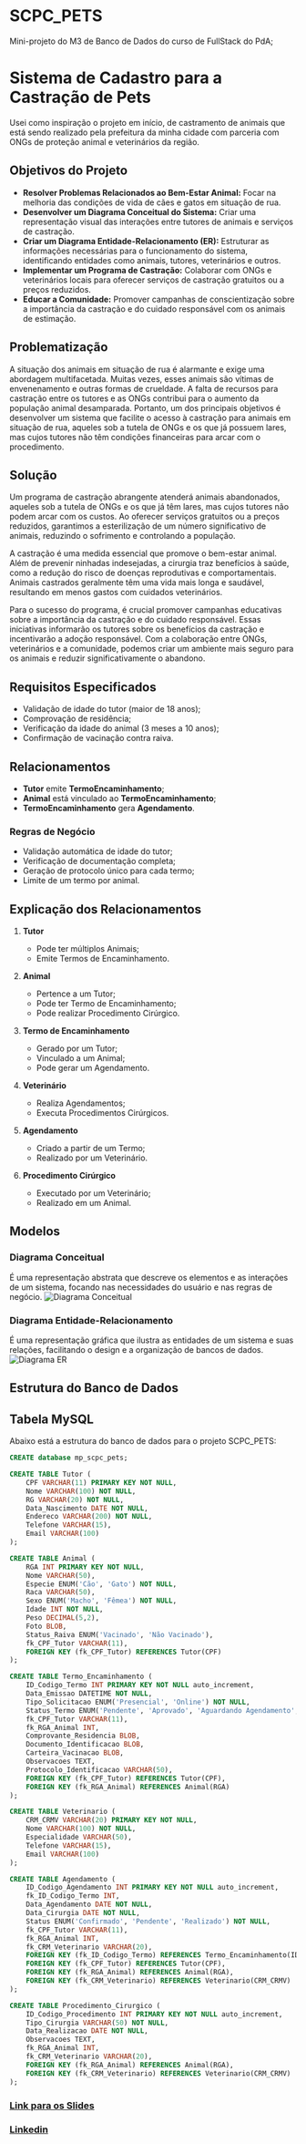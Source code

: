 # SCPC_PETS

Mini-projeto do M3 de Banco de Dados do curso de FullStack do PdA; 


# Sistema de Cadastro para a Castração de Pets
Usei como inspiração o projeto em início, de castramento de animais que está sendo realizado pela prefeitura da minha cidade com parceria com ONGs de proteção animal e veterinários da região.

## Objetivos do Projeto

- **Resolver Problemas Relacionados ao Bem-Estar Animal:** Focar na melhoria das condições de vida de cães e gatos em situação de rua.
- **Desenvolver um Diagrama Conceitual do Sistema:** Criar uma representação visual das interações entre tutores de animais e serviços de castração.
- **Criar um Diagrama Entidade-Relacionamento (ER):** Estruturar as informações necessárias para o funcionamento do sistema, identificando entidades como animais, tutores, veterinários e outros.
- **Implementar um Programa de Castração:** Colaborar com ONGs e veterinários locais para oferecer serviços de castração gratuitos ou a preços reduzidos.
- **Educar a Comunidade:** Promover campanhas de conscientização sobre a importância da castração e do cuidado responsável com os animais de estimação.

## Problematização

A situação dos animais em situação de rua é alarmante e exige uma abordagem multifacetada. Muitas vezes, esses animais são vítimas de envenenamento e outras formas de crueldade. A falta de recursos para castração entre os tutores e as ONGs contribui para o aumento da população animal desamparada. Portanto, um dos principais objetivos é desenvolver um sistema que facilite o acesso à castração para animais em situação de rua, aqueles sob a tutela de ONGs e os que já possuem lares, mas cujos tutores não têm condições financeiras para arcar com o procedimento.

## Solução

Um programa de castração abrangente atenderá animais abandonados, aqueles sob a tutela de ONGs e os que já têm lares, mas cujos tutores não podem arcar com os custos. Ao oferecer serviços gratuitos ou a preços reduzidos, garantimos a esterilização de um número significativo de animais, reduzindo o sofrimento e controlando a população. 

A castração é uma medida essencial que promove o bem-estar animal. Além de prevenir ninhadas indesejadas, a cirurgia traz benefícios à saúde, como a redução do risco de doenças reprodutivas e comportamentais. Animais castrados geralmente têm uma vida mais longa e saudável, resultando em menos gastos com cuidados veterinários.

Para o sucesso do programa, é crucial promover campanhas educativas sobre a importância da castração e do cuidado responsável. Essas iniciativas informarão os tutores sobre os benefícios da castração e incentivarão a adoção responsável. Com a colaboração entre ONGs, veterinários e a comunidade, podemos criar um ambiente mais seguro para os animais e reduzir significativamente o abandono.

## Requisitos Especificados

- Validação de idade do tutor (maior de 18 anos);
- Comprovação de residência;
- Verificação da idade do animal (3 meses a 10 anos);
- Confirmação de vacinação contra raiva.

## Relacionamentos

- **Tutor** emite **TermoEncaminhamento**;
- **Animal** está vinculado ao **TermoEncaminhamento**;
- **TermoEncaminhamento** gera **Agendamento**.

### Regras de Negócio

- Validação automática de idade do tutor;
- Verificação de documentação completa;
- Geração de protocolo único para cada termo;
- Limite de um termo por animal.

## Explicação dos Relacionamentos

1. **Tutor**
   - Pode ter múltiplos Animais;
   - Emite Termos de Encaminhamento.

2. **Animal**
   - Pertence a um Tutor;
   - Pode ter Termo de Encaminhamento;
   - Pode realizar Procedimento Cirúrgico.

3. **Termo de Encaminhamento**
   - Gerado por um Tutor;
   - Vinculado a um Animal;
   - Pode gerar um Agendamento.

4. **Veterinário**
   - Realiza Agendamentos;
   - Executa Procedimentos Cirúrgicos.

5. **Agendamento**
   - Criado a partir de um Termo;
   - Realizado por um Veterinário.

6. **Procedimento Cirúrgico**
   - Executado por um Veterinário;
   - Realizado em um Animal.

## Modelos

### Diagrama Conceitual
É uma representação abstrata que descreve os elementos e as interações de um sistema, focando nas necessidades do usuário e nas regras de negócio.
![Diagrama Conceitual](Modelo_Conceitual.png)

### Diagrama Entidade-Relacionamento
É uma representação gráfica que ilustra as entidades de um sistema e suas relações, facilitando o design e a organização de bancos de dados.
![Diagrama ER](Modelo_ER.png)


## Estrutura do Banco de Dados
## Tabela MySQL
Abaixo está a estrutura do banco de dados para o projeto SCPC_PETS:

```sql
CREATE database mp_scpc_pets;

CREATE TABLE Tutor (
    CPF VARCHAR(11) PRIMARY KEY NOT NULL,
    Nome VARCHAR(100) NOT NULL,
    RG VARCHAR(20) NOT NULL,
    Data_Nascimento DATE NOT NULL,
    Endereco VARCHAR(200) NOT NULL,
    Telefone VARCHAR(15),
    Email VARCHAR(100)
);

CREATE TABLE Animal (
    RGA INT PRIMARY KEY NOT NULL,
    Nome VARCHAR(50),
    Especie ENUM('Cão', 'Gato') NOT NULL,
    Raca VARCHAR(50),
    Sexo ENUM('Macho', 'Fêmea') NOT NULL,
    Idade INT NOT NULL,
    Peso DECIMAL(5,2),
    Foto BLOB,
    Status_Raiva ENUM('Vacinado', 'Não Vacinado'),
    fk_CPF_Tutor VARCHAR(11),
    FOREIGN KEY (fk_CPF_Tutor) REFERENCES Tutor(CPF)
);

CREATE TABLE Termo_Encaminhamento (
    ID_Codigo_Termo INT PRIMARY KEY NOT NULL auto_increment,
    Data_Emissao DATETIME NOT NULL,
    Tipo_Solicitacao ENUM('Presencial', 'Online') NOT NULL,
    Status_Termo ENUM('Pendente', 'Aprovado', 'Aguardando Agendamento', 'Cancelado') NOT NULL,
    fk_CPF_Tutor VARCHAR(11),
    fk_RGA_Animal INT,
    Comprovante_Residencia BLOB,
    Documento_Identificacao BLOB,
    Carteira_Vacinacao BLOB,
    Observacoes TEXT,
    Protocolo_Identificacao VARCHAR(50),
    FOREIGN KEY (fk_CPF_Tutor) REFERENCES Tutor(CPF),
    FOREIGN KEY (fk_RGA_Animal) REFERENCES Animal(RGA)
);

CREATE TABLE Veterinario (
    CRM_CRMV VARCHAR(20) PRIMARY KEY NOT NULL,
    Nome VARCHAR(100) NOT NULL,
    Especialidade VARCHAR(50),
    Telefone VARCHAR(15),
    Email VARCHAR(100)
);

CREATE TABLE Agendamento (
    ID_Codigo_Agendamento INT PRIMARY KEY NOT NULL auto_increment,
    fk_ID_Codigo_Termo INT,
    Data_Agendamento DATE NOT NULL,
    Data_Cirurgia DATE NOT NULL,
    Status ENUM('Confirmado', 'Pendente', 'Realizado') NOT NULL,
    fk_CPF_Tutor VARCHAR(11),
    fk_RGA_Animal INT,
    fk_CRM_Veterinario VARCHAR(20),
    FOREIGN KEY (fk_ID_Codigo_Termo) REFERENCES Termo_Encaminhamento(ID_Codigo_Termo),
    FOREIGN KEY (fk_CPF_Tutor) REFERENCES Tutor(CPF),
    FOREIGN KEY (fk_RGA_Animal) REFERENCES Animal(RGA),
    FOREIGN KEY (fk_CRM_Veterinario) REFERENCES Veterinario(CRM_CRMV)
);

CREATE TABLE Procedimento_Cirurgico (
    ID_Codigo_Procedimento INT PRIMARY KEY NOT NULL auto_increment,
    Tipo_Cirurgia VARCHAR(50) NOT NULL,
    Data_Realizacao DATE NOT NULL,
    Observacoes TEXT,
    fk_RGA_Animal INT,
    fk_CRM_Veterinario VARCHAR(20),
    FOREIGN KEY (fk_RGA_Animal) REFERENCES Animal(RGA),
    FOREIGN KEY (fk_CRM_Veterinario) REFERENCES Veterinario(CRM_CRMV)
);
```
### [Link para os Slides](https://www.canva.com/design/DAGdsDO92eM/8Xvsph-AV1iIEalF--UAIA/edit?utm_content=DAGdsDO92eM&utm_campaign=designshare&utm_medium=link2&utm_source=sharebutton)
### [Linkedin](https://www.linkedin.com/in/daianebarbosak/)
